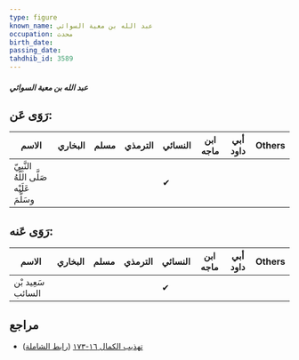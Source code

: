 ```yaml
---
type: figure
known_name: عبد الله بن معية السوائي
occupation: محدث
birth_date:
passing_date:
tahdhib_id: 3589
---
```

##### عبد الله بن معية السوائي

## رَوَى عَن:
| الاسم                                     | البخاري | مسلم | الترمذي | النسائي | ابن ماجه | أبي داود | Others |
| ----------------------------------------- | ------- | ---- | ------- | ------- | -------- | -------- | ------ |
| النَّبِيّ صَلَّى اللَّهُ عَلَيْه وسَلَّمَ |         |      |         | ✔       |          |          |        |
## رَوَى عَنه:
| الاسم             | البخاري | مسلم | الترمذي | النسائي | ابن ماجه | أبي داود | Others |
| ----------------- | ------- | ---- | ------- | ------- | -------- | -------- | ------ |
| سَعِيد بْن السائب |         |      |         | ✔       |          |          |        |
## مراجع
- [تهذيب الكمال ١٦-١٧٣](obsidian://open?vault=Tahdhib-al-Kamal&file=Figures/٣٥٨٩-عبد%20الله%20بن%20معية%20السوائي) ([رابط الشاملة](https://shamela.ws/book/3722/8166))